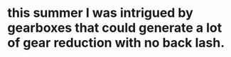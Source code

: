 
# this summer I was intrigued by gearboxes that could generate a lot of gear reduction with no back lash.
